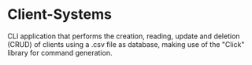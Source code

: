 # Client-Systems
CLI application that performs the creation, reading, update and deletion (CRUD) of clients using a .csv file as database, making use of the "Click" library for command generation.
